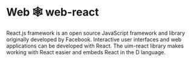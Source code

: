 # Web 🕸️ web-react
React.js framework is an open source JavaScript framework and library originally developed by Facebook. Interactive user interfaces and web applications can be developed with React.
The uim-react library makes working with React easier and embeds React in the D language.
